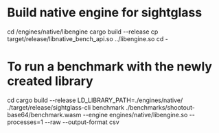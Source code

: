 # Build native engine for sightglass
cd <sightglass-base>/engines/native/libengine
cargo build --release
cp target/release/libnative_bench_api.so ../libengine.so
cd -

# To run a benchmark with the newly created library
cd <sightglass-base>
cargo build --release
LD_LIBRARY_PATH=./engines/native/ ./target/release/sightglass-cli benchmark ./benchmarks/shootout-base64/benchmark.wasm --engine engines/native/libengine.so  --processes=1 --raw --output-format csv
